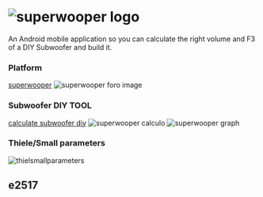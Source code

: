 # ![superwooper logo][]

An Android mobile application so you can calculate the right volume and F3 of a DIY Subwoofer and build it.

### Platform

[superwooper]
![superwooper foro image]

### Subwoofer DIY TOOL

[calculate subwoofer diy]
![superwooper calculo]
![superwooper graph]

### Thiele/Small parameters

![thielsmallparameters]

## e2517

[superwooper logo]: http://achoweb.es/wp-content/uploads/2020/06/superwooper.png
[superwooper]: http://www.superwooper.com
[superwooper foro image]: http://achoweb.es/wp-content/uploads/2020/06/superwooperweb.png
[superwooper calculo]: http://achoweb.es/wp-content/uploads/2020/06/subwooferdiy.png
[superwooper graph]: http://achoweb.es/wp-content/uploads/2020/06/googlegraph.png
[calculate subwoofer diy]: http://www.superwooper.com/volumen/subwoofer.html
[thielsmallparameters]: http://achoweb.es/wp-content/uploads/2020/06/ts.png
